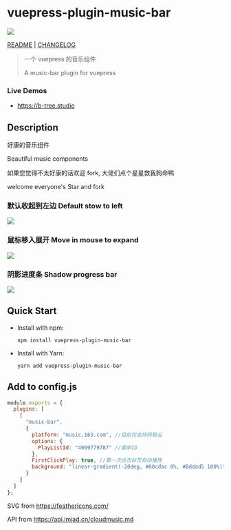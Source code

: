 # vuepress-plugin-music-bar

![](https://raw.githubusercontent.com/moecopilot/B-Tree.studio/master/docs/.vuepress/plugin/vuepress-plugin-music-bar/img/music-bar-0.png)

[README](./README.md) | [CHANGELOG](./CHANGELOG.md)

> 一个 vuepress 的音乐组件
>
> A music-bar plugin for vuepress

### Live Demos

- https://b-tree.studio

## Description

好康的音乐组件

Beautiful music components

如果您觉得不太好康的话欢迎 fork, 大佬们点个星星救我狗命鸭

welcome everyone's Star and fork

### 默认收起到左边 Default stow to left

![](https://raw.githubusercontent.com/moecopilot/B-Tree.studio/master/docs/.vuepress/plugin/vuepress-plugin-music-bar/img/music-bar-1.png)

### 鼠标移入展开 Move in mouse to expand

![](https://raw.githubusercontent.com/moecopilot/B-Tree.studio/master/docs/.vuepress/plugin/vuepress-plugin-music-bar/img/music-bar-2.png)

### 阴影进度条 Shadow progress bar

![](https://raw.githubusercontent.com/moecopilot/B-Tree.studio/master/docs/.vuepress/plugin/vuepress-plugin-music-bar/img/music-bar-3.png)

## Quick Start

- Install with npm:

  `npm install vuepress-plugin-music-bar`

- Install with Yarn:

  `yarn add vuepress-plugin-music-bar`

## Add to config.js

```js
module.exports = {
  plugins: [
    [
      "music-bar",
      {
        platform: "music.163.com", //目前仅支持网易云
        options: {
          PlayListId: "4909779787" //歌单ID
        },
        FirstClickPlay: true, //第一次点击标签自动播放
        background: "linear-gradient(-20deg, #00cdac 0%, #8ddad5 100%)" //更改样式
      }
    ]
  ]
};
```

SVG from https://feathericons.com/

API from https://api.imjad.cn/cloudmusic.md
